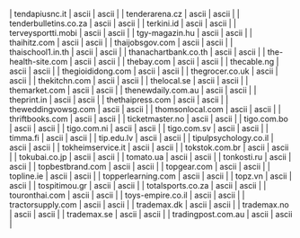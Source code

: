 | tendapiusnc.it | ascii | ascii |
| tenderarena.cz | ascii | ascii |
| tenderbulletins.co.za | ascii | ascii |
| terkini.id | ascii | ascii |
| terveysportti.mobi | ascii | ascii |
| tgy-magazin.hu | ascii | ascii |
| thaihitz.com | ascii | ascii |
| thaijobsgov.com | ascii | ascii |
| thaischool1.in.th | ascii | ascii |
| thanachartbank.co.th | ascii | ascii |
| the-health-site.com | ascii | ascii |
| thebay.com | ascii | ascii |
| thecable.ng | ascii | ascii |
| thegioididong.com | ascii | ascii |
| thegrocer.co.uk | ascii | ascii |
| thekitchn.com | ascii | ascii |
| thelocal.se | ascii | ascii |
| themarket.com | ascii | ascii |
| thenewdaily.com.au | ascii | ascii |
| theprint.in | ascii | ascii |
| thethaipress.com | ascii | ascii |
| theweddingvowsg.com | ascii | ascii |
| thomsonlocal.com | ascii | ascii |
| thriftbooks.com | ascii | ascii |
| ticketmaster.no | ascii | ascii |
| tigo.com.bo | ascii | ascii |
| tigo.com.ni | ascii | ascii |
| tigo.com.sv | ascii | ascii |
| timma.fi | ascii | ascii |
| tip.edu.lv | ascii | ascii |
| tipulpsychology.co.il | ascii | ascii |
| tokheimservice.it | ascii | ascii |
| tokstok.com.br | ascii | ascii |
| tokubai.co.jp | ascii | ascii |
| tomato.ua | ascii | ascii |
| tonkosti.ru | ascii | ascii |
| topbestbrand.com | ascii | ascii |
| topgear.com | ascii | ascii |
| topline.ie | ascii | ascii |
| topperlearning.com | ascii | ascii |
| topz.vn | ascii | ascii |
| tospitimou.gr | ascii | ascii |
| totalsports.co.za | ascii | ascii |
| touronthai.com | ascii | ascii |
| toys-empire.co.il | ascii | ascii |
| tractorsupply.com | ascii | ascii |
| trademax.dk | ascii | ascii |
| trademax.no | ascii | ascii |
| trademax.se | ascii | ascii |
| tradingpost.com.au | ascii | ascii |
